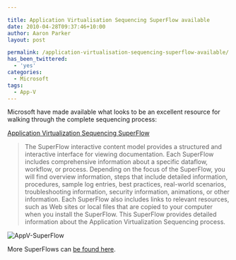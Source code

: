 ```yaml
---

title: Application Virtualisation Sequencing SuperFlow available
date: 2010-04-28T09:37:46+10:00
author: Aaron Parker
layout: post

permalink: /application-virtualisation-sequencing-superflow-available/
has_been_twittered:
  - 'yes'
categories:
  - Microsoft
tags:
  - App-V
---
```

Microsoft have made available what looks to be an excellent resource for walking through the complete sequencing process:

[Application Virtualization Sequencing SuperFlow](http://www.microsoft.com/downloads/details.aspx?displaylang=en&FamilyID=8c4dfab6-7ef5-4188-a531-346cf9bfe7bf)

> The SuperFlow interactive content model provides a structured and interactive interface for viewing documentation. Each SuperFlow includes comprehensive information about a specific dataflow, workflow, or process. Depending on the focus of the SuperFlow, you will find overview information, steps that include detailed information, procedures, sample log entries, best practices, real-world scenarios, troubleshooting information, security information, animations, or other information. Each SuperFlow also includes links to relevant resources, such as Web sites or local files that are copied to your computer when you install the SuperFlow. This SuperFlow provides detailed information about the Application Virtualization Sequencing process.

![AppV-SuperFlow]({{site.baseurl}}/media/2010/04/AppVSuperFlow.png) 

More SuperFlows can [be found here](http://www.microsoft.com/downloads/en/results.aspx?pocId=&freetext=superflow&DisplayLang=en).
